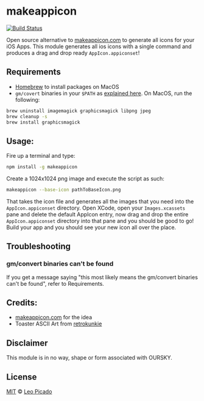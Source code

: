 # makeappicon

[![Build Status](https://travis-ci.com/leopic/makeAppIcon.svg?branch=master)](https://travis-ci.com/leopic/makeAppIcon)

Open source alternative to [makeappicon.com](http://makeappicon.com/) to generate all icons for your iOS Apps. This module generates all ios icons with a single command and produces a drag and drop ready `AppIcon.appiconset`!

## Requirements

- [Homebrew](https://brew.sh/) to install packages on MacOS
- `gm/covert` binaries in your `$PATH` as [explained here](http://stackoverflow.com/questions/17756587/installing-graphicsmagick-on-mac-os-x-10-8). On MacOS, run the following:

```bash
brew uninstall imagemagick graphicsmagick libpng jpeg
brew cleanup -s
brew install graphicsmagick
```

## Usage:

Fire up a terminal and type:

```bash
npm install -g makeappicon
```

Create a 1024x1024 png image and execute the script as such:

```bash
makeappicon --base-icon pathToBaseIcon.png
```

That takes the icon file and generates all the images that you need into the `AppIcon.appiconset`
directory. Open XCode, open your `Images.xcassets` pane and delete the default AppIcon entry, now drag and
drop the entire `AppIcon.appiconset` directory into that pane and you should be good to go! Build your app
and you should see your new icon all over the place.

## Troubleshooting

### gm/convert binaries can't be found

If you get a message saying "this most likely means the gm/convert binaries can't be found", refer to Requirements.

## Credits:

- [makeappicon.com](http://makeappicon.com) for the idea
- Toaster ASCII Art from [retrokunkie](http://www.retrojunkie.com/asciiart/food/toasters.htm)

## Disclaimer

This module is in no way, shape or form associated with OURSKY.

## License

[MIT](/license) © [Leo Picado](https://github.com/leopic)
